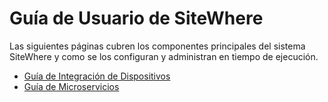 # Guía de Usuario de SiteWhere

Las siguientes páginas cubren los componentes principales del sistema SiteWhere
y como se los configuran y administran en tiempo de ejecución.

- [Guía de Integración de Dispositivos](./devices/README.md)
- [Guía de Microservicios](./microservices/README.md)

